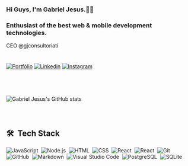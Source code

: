 

### Hi Guys, I'm Gabriel Jesus.🤙🏾



### Enthusiast of the best web & mobile development technologies. 
<p>CEO @gjconsultoriati</p>

#

[![Portfólio](https://img.shields.io/badge/website-000000?style=for-the-badge&logo=GJCONSULTORIATI.me&logoColor=white)](https://www.gjconsultoriati.com.br/)
[![Linkedin](https://img.shields.io/badge/LinkedIn-0077B5?style=for-the-badge&logo=linkedin&logoColor=white)](https://www.linkedin.com/in/gabriel--jesus/)
[![Instagram](https://img.shields.io/badge/Instagram-E4405F?style=for-the-badge&logo=instagram&logoColor=white)](https://www.instagram.com/gj_consultoriati/)

#

</br>

![Gabriel Jesus's GitHub stats](https://github-readme-stats.vercel.app/api?username=Gabriel-Jesusvix&show_icons=true&theme=dracula)

</br>

#
## 🛠 &nbsp;Tech Stack

![JavaScript](https://img.shields.io/badge/-JavaScript-05122A?style=flat&logo=javascript)&nbsp;
![Node.js](https://img.shields.io/badge/-Node.js-05122A?style=flat&logo=node.js)&nbsp;
![HTML](https://img.shields.io/badge/-HTML-05122A?style=flat&logo=HTML5)&nbsp;
![CSS](https://img.shields.io/badge/-CSS-05122A?style=flat&logo=CSS3&logoColor=1572B6)&nbsp;
![React](https://img.shields.io/badge/-ReactNative-05122A?style=flat&logo=react)&nbsp;
![React](https://img.shields.io/badge/-React-05122A?style=flat&logo=react)&nbsp;
![Git](https://img.shields.io/badge/-Git-05122A?style=flat&logo=git)&nbsp;
![GitHub](https://img.shields.io/badge/-GitHub-05122A?style=flat&logo=github)&nbsp;
![Markdown](https://img.shields.io/badge/-Markdown-05122A?style=flat&logo=markdown)&nbsp;
![Visual Studio Code](https://img.shields.io/badge/-Visual%20Studio%20Code-05122A?style=flat&logo=visual-studio-code&logoColor=007ACC)&nbsp;
![PostgreSQL](https://img.shields.io/badge/-PostgreSQL-05122A?style=flat&logo=postgresql)&nbsp;
![SQLite](https://img.shields.io/badge/-SQLite-05122A?style=flat&logo=sqlite)&nbsp;

<br><br>
